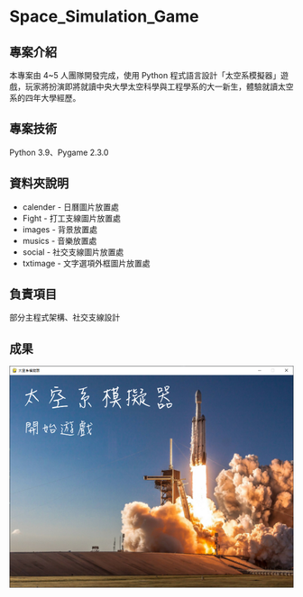 # Space_Simulation_Game
## 專案介紹
本專案由 4~5 人團隊開發完成，使用 Python 程式語言設計「太空系模擬器」遊戲，玩家將扮演即將就讀中央大學太空科學與工程學系的大一新生，體驗就讀太空系的四年大學經歷。 

## 專案技術
Python 3.9、Pygame 2.3.0

## 資料夾說明
* calender - 日曆圖片放置處
* Fight - 打工支線圖片放置處
* images - 背景放置處
* musics - 音樂放置處
* social - 社交支線圖片放置處
* txtimage - 文字選項外框圖片放置處

## 負責項目
部分主程式架構、社交支線設計

## 成果
![Space Simulation Game](./screenshot.png)
